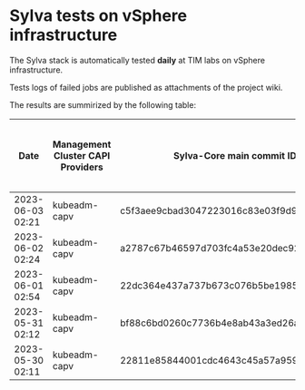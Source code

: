 # Sylva tests on vSphere infrastructure

The Sylva stack is automatically tested **daily** at TIM labs on vSphere infrastructure.

Tests logs of failed jobs are published as attachments of the project wiki.

The results are summirized by the following table:

| Date                      | Management Cluster CAPI Providers | Sylva-Core main commit ID        | Result                                       | Test logs (only for failed tests) |
|---------------------------|-----------------------------------|----------------------------------|----------------------------------------------|-----------------------------------|
|2023-06-03 02:21|kubeadm-capv|c5f3aee9cbad3047223016c83e03f9d92cc3a10a|:white_check_mark: success||
|2023-06-02 02:24|kubeadm-capv|a2787c67b46597d703fc4a53e20dec92e62787bb|:white_check_mark: success||
|2023-06-01 02:54|kubeadm-capv|22dc364e437a737b673c076b5be19858b88c0413|:x: failed||
|2023-05-31 02:12|kubeadm-capv|bf88c6bd0260c7736b4e8ab43a3ed26ad76023de|:white_check_mark: success||
|2023-05-30 02:11|kubeadm-capv|22811e85844001cdc4643c45a57a9599e74909f8|:white_check_mark: success||

